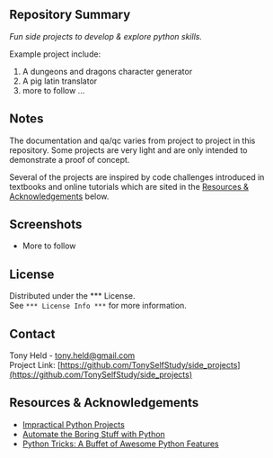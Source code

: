 ## Repository Summary
*Fun side projects to develop & explore python skills.*  

Example project include:
1) A dungeons and dragons character generator
2) A pig latin translator
3) more to follow ...

## Notes

The documentation and qa/qc varies from project to project in this repository.
Some projects are very light and are only intended to demonstrate a proof of concept.

Several of the projects are inspired by code challenges introduced in textbooks
and online tutorials which are sited in the [Resources & Acknowledgements](#Resources-&-Acknowledgements) below.

## Screenshots
* More to follow

## License

Distributed under the *** License.  
See `*** License Info ***` for more information.

## Contact

Tony Held - tony.held@gmail.com  
Project Link: [https://github.com/TonySelfStudy/side_projects](https://github.com/TonySelfStudy/side_projects)

## Resources & Acknowledgements

* [Impractical Python Projects](https://nostarch.com/impracticalpythonprojects)
* [Automate the Boring Stuff with Python](https://nostarch.com/automatestuff2)
* [Python Tricks: A Buffet of Awesome Python Features](https://www.amazon.com/gp/product/B0785Q7GSY/)
